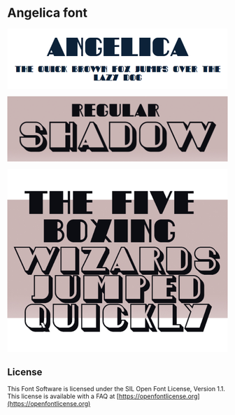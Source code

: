 
# Angelica font

![Image](image0.jpg)



![Image](image1.jpg)


![Image](image2.jpg)


## License

This Font Software is licensed under the SIL Open Font License, Version 1.1.
This license is available with a FAQ at [https://openfontlicense.org](https://openfontlicense.org)
